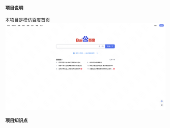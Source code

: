 #### 项目说明
本项目是模仿百度首页
![百度首页](https://github.com/erdong-fe/tiny-vanilla-javasript-project/blob/main/imgs/02/%E7%99%BE%E5%BA%A6%E9%A6%96%E9%A1%B5.png)
#### 项目知识点
